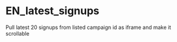 # EN_latest_signups
Pull latest 20 signups from listed campaign id as iframe and make it scrollable
